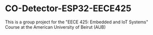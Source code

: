 # CO-Detector-ESP32-EECE425
This is a group project for the "EECE 425: Embedded and IoT Systems" Course at the American University of Beirut (AUB)
